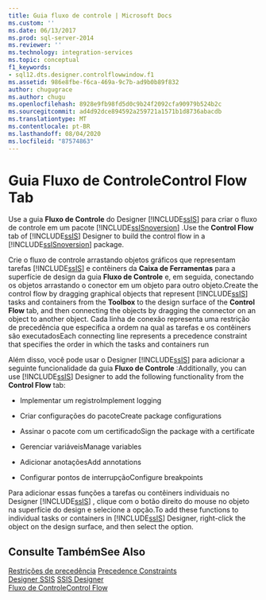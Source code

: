```yaml
---
title: Guia fluxo de controle | Microsoft Docs
ms.custom: ''
ms.date: 06/13/2017
ms.prod: sql-server-2014
ms.reviewer: ''
ms.technology: integration-services
ms.topic: conceptual
f1_keywords:
- sql12.dts.designer.controlflowwindow.f1
ms.assetid: 986e8fbe-f6ca-469a-9c7b-ad9b0b89f832
author: chugugrace
ms.author: chugu
ms.openlocfilehash: 8928e9fb98fd5d0c9b24f2092cfa90979b524b2c
ms.sourcegitcommit: ad4d92dce894592a259721a1571b1d8736abacdb
ms.translationtype: MT
ms.contentlocale: pt-BR
ms.lasthandoff: 08/04/2020
ms.locfileid: "87574863"
---
```

# <a name="control-flow-tab"></a><span data-ttu-id="dca2b-102">Guia Fluxo de Controle</span><span class="sxs-lookup"><span data-stu-id="dca2b-102">Control Flow Tab</span></span>
  <span data-ttu-id="dca2b-103">Use a guia **Fluxo de Controle** do Designer [!INCLUDE[ssIS](../includes/ssis-md.md)] para criar o fluxo de controle em um pacote [!INCLUDE[ssISnoversion](../includes/ssisnoversion-md.md)] .</span><span class="sxs-lookup"><span data-stu-id="dca2b-103">Use the **Control Flow** tab of [!INCLUDE[ssIS](../includes/ssis-md.md)] Designer to build the control flow in a [!INCLUDE[ssISnoversion](../includes/ssisnoversion-md.md)] package.</span></span>  
  
 <span data-ttu-id="dca2b-104">Crie o fluxo de controle arrastando objetos gráficos que representam tarefas [!INCLUDE[ssIS](../includes/ssis-md.md)] e contêiners da **Caixa de Ferramentas** para a superfície de design da guia **Fluxo de Controle** e, em seguida, conectando os objetos arrastando o conector em um objeto para outro objeto.</span><span class="sxs-lookup"><span data-stu-id="dca2b-104">Create the control flow by dragging graphical objects that represent [!INCLUDE[ssIS](../includes/ssis-md.md)] tasks and containers from the **Toolbox** to the design surface of the **Control Flow** tab, and then connecting the objects by dragging the connector on an object to another object.</span></span> <span data-ttu-id="dca2b-105">Cada linha de conexão representa uma restrição de precedência que especifica a ordem na qual as tarefas e os contêiners são executados</span><span class="sxs-lookup"><span data-stu-id="dca2b-105">Each connecting line represents a precedence constraint that specifies the order in which the tasks and containers run</span></span>  
  
 <span data-ttu-id="dca2b-106">Além disso, você pode usar o Designer [!INCLUDE[ssIS](../includes/ssis-md.md)] para adicionar a seguinte funcionalidade da guia **Fluxo de Controle** :</span><span class="sxs-lookup"><span data-stu-id="dca2b-106">Additionally, you can use [!INCLUDE[ssIS](../includes/ssis-md.md)] Designer to add the following functionality from the **Control Flow** tab:</span></span>  
  
-   <span data-ttu-id="dca2b-107">Implementar um registro</span><span class="sxs-lookup"><span data-stu-id="dca2b-107">Implement logging</span></span>  
  
-   <span data-ttu-id="dca2b-108">Criar configurações do pacote</span><span class="sxs-lookup"><span data-stu-id="dca2b-108">Create package configurations</span></span>  
  
-   <span data-ttu-id="dca2b-109">Assinar o pacote com um certificado</span><span class="sxs-lookup"><span data-stu-id="dca2b-109">Sign the package with a certificate</span></span>  
  
-   <span data-ttu-id="dca2b-110">Gerenciar variáveis</span><span class="sxs-lookup"><span data-stu-id="dca2b-110">Manage variables</span></span>  
  
-   <span data-ttu-id="dca2b-111">Adicionar anotações</span><span class="sxs-lookup"><span data-stu-id="dca2b-111">Add annotations</span></span>  
  
-   <span data-ttu-id="dca2b-112">Configurar pontos de interrupção</span><span class="sxs-lookup"><span data-stu-id="dca2b-112">Configure breakpoints</span></span>  
  
 <span data-ttu-id="dca2b-113">Para adicionar essas funções a tarefas ou contêiners individuais no Designer [!INCLUDE[ssIS](../includes/ssis-md.md)] , clique com o botão direito do mouse no objeto na superfície do design e selecione a opção.</span><span class="sxs-lookup"><span data-stu-id="dca2b-113">To add these functions to individual tasks or containers in [!INCLUDE[ssIS](../includes/ssis-md.md)] Designer, right-click the object on the design surface, and then select the option.</span></span>  
  
## <a name="see-also"></a><span data-ttu-id="dca2b-114">Consulte Também</span><span class="sxs-lookup"><span data-stu-id="dca2b-114">See Also</span></span>  
 <span data-ttu-id="dca2b-115">[Restrições de precedência](control-flow/precedence-constraints.md) </span><span class="sxs-lookup"><span data-stu-id="dca2b-115">[Precedence Constraints](control-flow/precedence-constraints.md) </span></span>  
 <span data-ttu-id="dca2b-116">[Designer SSIS](ssis-designer.md) </span><span class="sxs-lookup"><span data-stu-id="dca2b-116">[SSIS Designer](ssis-designer.md) </span></span>  
 [<span data-ttu-id="dca2b-117">Fluxo de Controle</span><span class="sxs-lookup"><span data-stu-id="dca2b-117">Control Flow</span></span>](control-flow/control-flow.md)  
  
  
